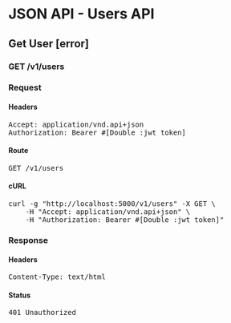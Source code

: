 # JSON API - Users API

## Get User [error]

### GET /v1/users
### Request

#### Headers

<pre>Accept: application/vnd.api+json
Authorization: Bearer #[Double :jwt_token]</pre>

#### Route

<pre>GET /v1/users</pre>

#### cURL

<pre class="request">curl -g &quot;http://localhost:5000/v1/users&quot; -X GET \
	-H &quot;Accept: application/vnd.api+json&quot; \
	-H &quot;Authorization: Bearer #[Double :jwt_token]&quot;</pre>

### Response

#### Headers

<pre>Content-Type: text/html</pre>

#### Status

<pre>401 Unauthorized</pre>


